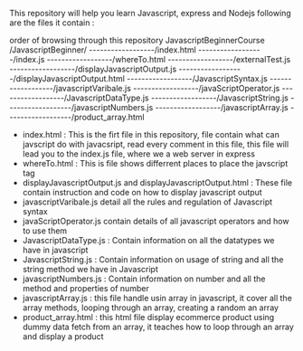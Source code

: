 This repository will help you learn Javascript, express and Nodejs
following are the files it contain :

order of browsing through this repository
JavascriptBeginnerCourse
/JavascriptBeginner/
------------------/index.html
------------------/index.js
------------------/whereTo.html
------------------/externalTest.js
------------------/displayJavascriptOutput.js
------------------/displayJavascriptOutput.html
------------------/JavascriptSyntax.js
------------------/javascriptVaribale.js
------------------/javaScriptOperator.js
------------------/JavascriptDataType.js
------------------/JavascriptString.js
------------------/javascriptNumbers.js
------------------/javascriptArray.js
------------------/product_array.html

* index.html : This is the firt file in this repository, file contain what can javscript do with javacsript, read every comment in this file, this file will lead you to the index.js file, where we a web server in express
* whereTo.html : This is file shows differrent places to place the javscript tag
* displayJavascriptOutput.js and displayJavascriptOutput.html : These file contain instruction and code on how to display javascript output
* javascriptVaribale.js detail all the rules and regulation of Javascript syntax
* javaScriptOperator.js contain details of all javascript operators and how to use them
* JavascriptDataType.js : Contain information on all the datatypes we have in javascript
* JavascriptString.js : Contain information on usage of string and all the string method we have in Javascript
* javascriptNumbers.js : Contain information on number and all the method and properties of number
* javascriptArray.js : this file handle usin array in javascript, it cover all the array methods, looping through an array, creating a random an array
* product_array.html : this html file display ecommerce product using dummy data fetch from an array, it teaches how to loop through an array and display a product